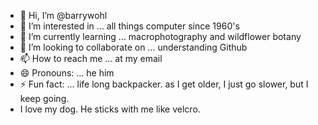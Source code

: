 - 👋 Hi, I’m @barrywohl
- 👀 I’m interested in ...  all things computer since 1960's
- 🌱 I’m currently learning ... macrophotography and wildflower botany
- 💞️ I’m looking to collaborate on ... understanding Github
- 📫 How to reach me ... at my email
- 😄 Pronouns: ... he him
- ⚡ Fun fact: ... life long backpacker.  as I get older, I just go slower, but I keep going.
- I love my dog.  He sticks with me like velcro.

<!---
barrywohl/barrywohl is a ✨ special ✨ repository because its `README.md` (this file) appears on your GitHub profile.
You can click the Preview link to take a look at your changes.
--->
